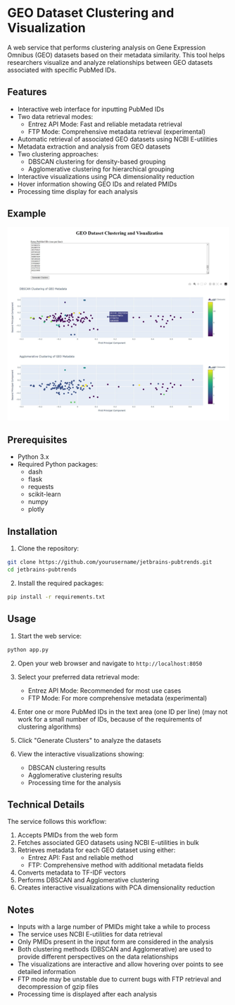 # GEO Dataset Clustering and Visualization

A web service that performs clustering analysis on Gene Expression Omnibus (GEO) datasets based on their metadata similarity. This tool helps researchers visualize and analyze relationships between GEO datasets associated with specific PubMed IDs.

## Features

- Interactive web interface for inputting PubMed IDs
- Two data retrieval modes:
  - Entrez API Mode: Fast and reliable metadata retrieval
  - FTP Mode: Comprehensive metadata retrieval (experimental)
- Automatic retrieval of associated GEO datasets using NCBI E-utilities
- Metadata extraction and analysis from GEO datasets
- Two clustering approaches:
  - DBSCAN clustering for density-based grouping
  - Agglomerative clustering for hierarchical grouping
- Interactive visualizations using PCA dimensionality reduction
- Hover information showing GEO IDs and related PMIDs
- Processing time display for each analysis

## Example

<p align="center">
<img src="media/example.jpg" alt="example screenshot">
</p>

## Prerequisites

- Python 3.x
- Required Python packages:
  - dash
  - flask
  - requests
  - scikit-learn
  - numpy
  - plotly

## Installation

1. Clone the repository:

```bash
git clone https://github.com/yourusername/jetbrains-pubtrends.git
cd jetbrains-pubtrends
```

2. Install the required packages:

```bash
pip install -r requirements.txt
```

## Usage

1. Start the web service:

```bash
python app.py
```

2. Open your web browser and navigate to `http://localhost:8050`

3. Select your preferred data retrieval mode:

   - Entrez API Mode: Recommended for most use cases
   - FTP Mode: For more comprehensive metadata (experimental)

4. Enter one or more PubMed IDs in the text area (one ID per line)
   (may not work for a small number of IDs, because of the requirements of clustering algorithms)

5. Click "Generate Clusters" to analyze the datasets

6. View the interactive visualizations showing:
   - DBSCAN clustering results
   - Agglomerative clustering results
   - Processing time for the analysis

## Technical Details

The service follows this workflow:

1. Accepts PMIDs from the web form
2. Fetches associated GEO datasets using NCBI E-utilities in bulk
3. Retrieves metadata for each GEO dataset using either:
   - Entrez API: Fast and reliable method
   - FTP: Comprehensive method with additional metadata fields
4. Converts metadata to TF-IDF vectors
5. Performs DBSCAN and Agglomerative clustering
6. Creates interactive visualizations with PCA dimensionality reduction

## Notes

- Inputs with a large number of PMIDs might take a while to process
- The service uses NCBI E-utilities for data retrieval
- Only PMIDs present in the input form are considered in the analysis
- Both clustering methods (DBSCAN and Agglomerative) are used to provide different perspectives on the data relationships
- The visualizations are interactive and allow hovering over points to see detailed information
- FTP mode may be unstable due to current bugs with FTP retrieval and decompression of gzip files
- Processing time is displayed after each analysis
